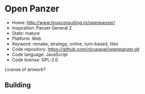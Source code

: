 # Open Panzer

- Home: http://www.linuxconsulting.ro/openpanzer/
- Inspiration: Panzer General 2
- State: mature
- Platform: Web
- Keyword: remake, strategy, online, turn-based, tiles
- Code repository: https://github.com/nicupavel/openpanzer.git
- Code language: JavaScript
- Code license: GPL-2.0

License of artwork?

## Building
